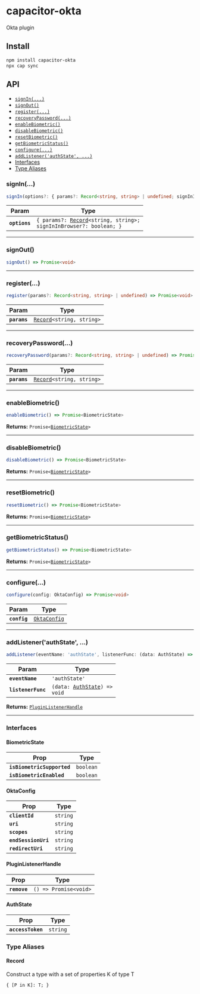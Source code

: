 # capacitor-okta

Okta plugin

## Install

```bash
npm install capacitor-okta
npx cap sync
```

## API

<docgen-index>

* [`signIn(...)`](#signin)
* [`signOut()`](#signout)
* [`register(...)`](#register)
* [`recoveryPassword(...)`](#recoverypassword)
* [`enableBiometric()`](#enablebiometric)
* [`disableBiometric()`](#disablebiometric)
* [`resetBiometric()`](#resetbiometric)
* [`getBiometricStatus()`](#getbiometricstatus)
* [`configure(...)`](#configure)
* [`addListener('authState', ...)`](#addlistenerauthstate)
* [Interfaces](#interfaces)
* [Type Aliases](#type-aliases)

</docgen-index>

<docgen-api>
<!--Update the source file JSDoc comments and rerun docgen to update the docs below-->

### signIn(...)

```typescript
signIn(options?: { params?: Record<string, string> | undefined; signInInBrowser?: boolean | undefined; } | undefined) => Promise<void>
```

| Param         | Type                                                                                                 |
| ------------- | ---------------------------------------------------------------------------------------------------- |
| **`options`** | <code>{ params?: <a href="#record">Record</a>&lt;string, string&gt;; signInInBrowser?: boolean; }</code> |

--------------------


### signOut()

```typescript
signOut() => Promise<void>
```

--------------------


### register(...)

```typescript
register(params?: Record<string, string> | undefined) => Promise<void>
```

| Param        | Type                                                            |
| ------------ | --------------------------------------------------------------- |
| **`params`** | <code><a href="#record">Record</a>&lt;string, string&gt;</code> |

--------------------


### recoveryPassword(...)

```typescript
recoveryPassword(params?: Record<string, string> | undefined) => Promise<void>
```

| Param        | Type                                                            |
| ------------ | --------------------------------------------------------------- |
| **`params`** | <code><a href="#record">Record</a>&lt;string, string&gt;</code> |

--------------------


### enableBiometric()

```typescript
enableBiometric() => Promise<BiometricState>
```

**Returns:** <code>Promise&lt;<a href="#biometricstate">BiometricState</a>&gt;</code>

--------------------


### disableBiometric()

```typescript
disableBiometric() => Promise<BiometricState>
```

**Returns:** <code>Promise&lt;<a href="#biometricstate">BiometricState</a>&gt;</code>

--------------------


### resetBiometric()

```typescript
resetBiometric() => Promise<BiometricState>
```

**Returns:** <code>Promise&lt;<a href="#biometricstate">BiometricState</a>&gt;</code>

--------------------


### getBiometricStatus()

```typescript
getBiometricStatus() => Promise<BiometricState>
```

**Returns:** <code>Promise&lt;<a href="#biometricstate">BiometricState</a>&gt;</code>

--------------------


### configure(...)

```typescript
configure(config: OktaConfig) => Promise<void>
```

| Param        | Type                                              |
| ------------ | ------------------------------------------------- |
| **`config`** | <code><a href="#oktaconfig">OktaConfig</a></code> |

--------------------


### addListener('authState', ...)

```typescript
addListener(eventName: 'authState', listenerFunc: (data: AuthState) => void) => PluginListenerHandle
```

| Param              | Type                                                               |
| ------------------ | ------------------------------------------------------------------ |
| **`eventName`**    | <code>'authState'</code>                                           |
| **`listenerFunc`** | <code>(data: <a href="#authstate">AuthState</a>) =&gt; void</code> |

**Returns:** <code><a href="#pluginlistenerhandle">PluginListenerHandle</a></code>

--------------------


### Interfaces


#### BiometricState

| Prop                       | Type                 |
| -------------------------- | -------------------- |
| **`isBiometricSupported`** | <code>boolean</code> |
| **`isBiometricEnabled`**   | <code>boolean</code> |


#### OktaConfig

| Prop                | Type                |
| ------------------- | ------------------- |
| **`clientId`**      | <code>string</code> |
| **`uri`**           | <code>string</code> |
| **`scopes`**        | <code>string</code> |
| **`endSessionUri`** | <code>string</code> |
| **`redirectUri`**   | <code>string</code> |


#### PluginListenerHandle

| Prop         | Type                                      |
| ------------ | ----------------------------------------- |
| **`remove`** | <code>() =&gt; Promise&lt;void&gt;</code> |


#### AuthState

| Prop              | Type                |
| ----------------- | ------------------- |
| **`accessToken`** | <code>string</code> |


### Type Aliases


#### Record

Construct a type with a set of properties K of type T

<code>{
 [P in K]: T;
 }</code>

</docgen-api>

